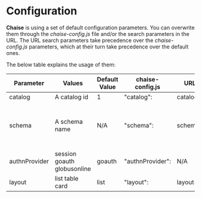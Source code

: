 # Configuration

**Chaise** is using a set of default configuration parameters. You can overwrite them through the _chaise-config.js_ file and/or the search parameters in the URL.
The URL search parameters take precedence over the _chaise-config.js_ parameters, which at their turn take precedence over the default ones.

The below table explains the usage of them:

| Parameter | Values | Default Value | chaise-config.js | URL | Remarks |
|-----------|--------|---------------|------------------|-----|---------|
| catalog | A catalog id | 1 | "catalog": <id> | catalog=<id> | The catalog id has a numeric value |
| schema | A schema name | N/A | "schema": <name> | schema=<name> | A default value can be established through the [schema annotation default keys](https://github.com/informatics-isi-edu/chaise/blob/master/doc/annotation.md#schema-annotations.  A random schema of the catalog is selected if it is not specified otherwise. |
| authnProvider | session  goauth  globusonline | goauth | "authnProvider": <value> | N/A | The _ermrest_config.json_ file must be configured adequately for the used authnProvider. |
| layout | list  table  card | list | "layout": <value> | layout=<value> | The view the summary page will be rendered. |

